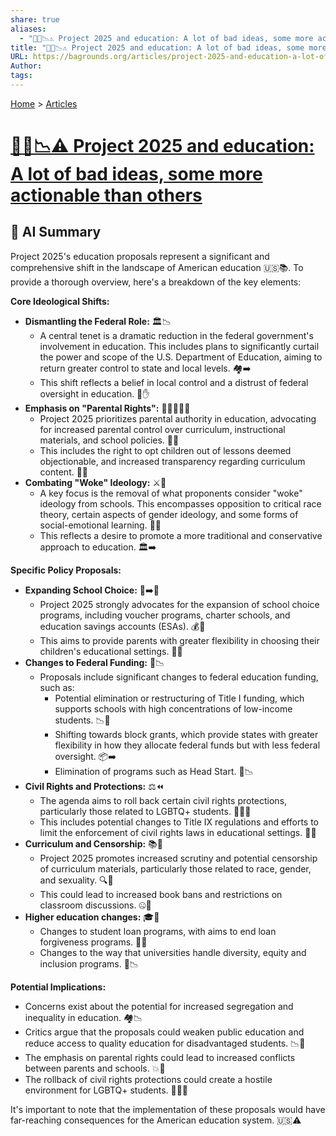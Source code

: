 ```yaml
---
share: true
aliases:
  - "🚫🏫📉⚠️ Project 2025 and education: A lot of bad ideas, some more actionable than others"
title: "🚫🏫📉⚠️ Project 2025 and education: A lot of bad ideas, some more actionable than others"
URL: https://bagrounds.org/articles/project-2025-and-education-a-lot-of-bad-ideas-some-more-actionable-than-others
Author:
tags:
---
```

[Home](../index.md) > [Articles](./index.md)  
# [🚫🏫📉⚠️ Project 2025 and education: A lot of bad ideas, some more actionable than others](https://www.brookings.edu/articles/project-2025-and-education-a-lot-of-bad-ideas-some-more-actionable-than-others)  
  
## 🤖 AI Summary  
Project 2025's education proposals represent a significant and comprehensive shift in the landscape of American education 🇺🇸📚. To provide a thorough overview, here's a breakdown of the key elements:  
  
**Core Ideological Shifts:**  
* **Dismantling the Federal Role:** 🏛️📉  
    * A central tenet is a dramatic reduction in the federal government's involvement in education. This includes plans to significantly curtail the power and scope of the U.S. Department of Education, aiming to return greater control to state and local levels. 🏘️➡️  
    * This shift reflects a belief in local control and a distrust of federal oversight in education. 🧐✋  
* **Emphasis on "Parental Rights":** 👨‍👩‍👧‍👦📢  
    * Project 2025 prioritizes parental authority in education, advocating for increased parental control over curriculum, instructional materials, and school policies. 📝👀  
    * This includes the right to opt children out of lessons deemed objectionable, and increased transparency regarding curriculum content. 🚫📖  
* **Combating "Woke" Ideology:** ⚔️💭  
    * A key focus is the removal of what proponents consider "woke" ideology from schools. This encompasses opposition to critical race theory, certain aspects of gender ideology, and some forms of social-emotional learning. 🛑🌈  
    * This reflects a desire to promote a more traditional and conservative approach to education. 🏛️➡️  
  
**Specific Policy Proposals:**  
* **Expanding School Choice:** 🏫➡️🚪  
    * Project 2025 strongly advocates for the expansion of school choice programs, including voucher programs, charter schools, and education savings accounts (ESAs). 💰🏫  
    * This aims to provide parents with greater flexibility in choosing their children's educational settings. 🔄🏫  
* **Changes to Federal Funding:** 💸📉  
    * Proposals include significant changes to federal education funding, such as:  
        * Potential elimination or restructuring of Title I funding, which supports schools with high concentrations of low-income students. 📉🏫  
        * Shifting towards block grants, which provide states with greater flexibility in how they allocate federal funds but with less federal oversight. 📦➡️  
        * Elimination of programs such as Head Start. 👶📉  
* **Civil Rights and Protections:** ⚖️⏪  
    * The agenda aims to roll back certain civil rights protections, particularly those related to LGBTQ+ students. 🏳️‍🌈🚫  
    * This includes potential changes to Title IX regulations and efforts to limit the enforcement of civil rights laws in educational settings. 📜🛑  
* **Curriculum and Censorship:** 📚🚫  
    * Project 2025 promotes increased scrutiny and potential censorship of curriculum materials, particularly those related to race, gender, and sexuality. 🔍🚫  
    * This could lead to increased book bans and restrictions on classroom discussions. 🤐📖  
* **Higher education changes:** 🎓🔄  
    * Changes to student loan programs, with aims to end loan forgiveness programs. 💸🛑  
    * Changes to the way that universities handle diversity, equity and inclusion programs. 🤝📉  
  
**Potential Implications:**  
* Concerns exist about the potential for increased segregation and inequality in education. 🏘️📉  
* Critics argue that the proposals could weaken public education and reduce access to quality education for disadvantaged students. 📉🏫  
* The emphasis on parental rights could lead to increased conflicts between parents and schools. 💥🤝  
* The rollback of civil rights protections could create a hostile environment for LGBTQ+ students. 🏳️‍🌈💔  
  
It's important to note that the implementation of these proposals would have far-reaching consequences for the American education system. 🇺🇸⚠️